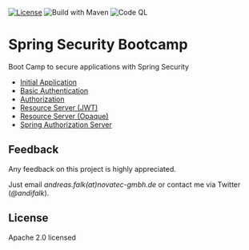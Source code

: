 [![License](https://img.shields.io/badge/License-Apache%20License%202.0-brightgreen.svg)][1]
![Build with Maven](https://github.com/andifalk/spring-security-bootcamp/actions/workflows/build.yml/badge.svg)
![Code QL](https://github.com/andifalk/spring-security-bootcamp/actions/workflows/codeql.yml/badge.svg)

# Spring Security Bootcamp

Boot Camp to secure applications with Spring Security

* [Initial Application](0-initial-app/README.md)
* [Basic Authentication](1-basic-authentication/README.md)
* [Authorization](2-authorization/README.md)
* [Resource Server (JWT)](3-resource-server-jwt/README.md)
* [Resource Server (Opaque)](4-resource-server-opaque/README.md)
* [Spring Authorization Server](5-authorization-server/README.md)

## Feedback

Any feedback on this project is highly appreciated.

Just email _andreas.falk(at)novatec-gmbh.de_ or contact me via Twitter (_@andifalk_).

## License

Apache 2.0 licensed

[1]:http://www.apache.org/licenses/LICENSE-2.0.txt